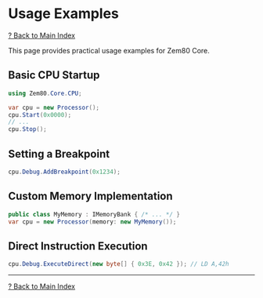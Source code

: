 # Usage Examples

[? Back to Main Index](../README.md)

This page provides practical usage examples for Zem80 Core.

## Basic CPU Startup

```csharp
using Zem80.Core.CPU;

var cpu = new Processor();
cpu.Start(0x0000);
// ...
cpu.Stop();
```

## Setting a Breakpoint

```csharp
cpu.Debug.AddBreakpoint(0x1234);
```

## Custom Memory Implementation

```csharp
public class MyMemory : IMemoryBank { /* ... */ }
var cpu = new Processor(memory: new MyMemory());
```

## Direct Instruction Execution

```csharp
cpu.Debug.ExecuteDirect(new byte[] { 0x3E, 0x42 }); // LD A,42h
```

---

[? Back to Main Index](../README.md)
